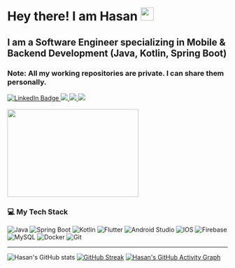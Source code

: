 <!--
**hassanjani/hassanjani** is a ✨ _special_ ✨ repository because its `README.md` (this file) appears on your GitHub profile.

Here are some ideas to get you started:

- 🔭 I’m currently working on ...
- 🌱 I’m currently learning ...
- 👯 I’m looking to collaborate on ...
- 🤔 I’m looking for help with ...
- 💬 Ask me about ...
- 📫 How to reach me: ...
- 😄 Pronouns: ...
- ⚡ Fun fact: ...
-->

# Hey there! I am Hasan <img src="https://media.giphy.com/media/hvRJCLFzcasrR4ia7z/giphy.gif" width="30px"/>

## I am a Software Engineer specializing in Mobile & Backend Development (Java, Kotlin, Spring Boot)

### Note: All my working repositories are private. I can share them personally.

<div id="badges">
  <a href="https://www.linkedin.com/in/hasan-saleem-softengr/" target="_blank">
    <img src="https://img.shields.io/badge/LinkedIn-blue?style=for-the-badge&logo=linkedin&logoColor=white" alt="LinkedIn Badge"/>
  </a>
   <a href="https://hassan-99c7ss0.web.app" target="_blank">
         <img src="https://img.shields.io/badge/Portfolio-%23000000.svg?style=for-the-badge&logo=firefox&logoColor=#FF7139"/>
  </a>
  <a href="https://www.instagram.com/its_hasanyousafzai/" target="_blank">
         <img src="https://img.shields.io/badge/Instagram-%23E4405F.svg?style=for-the-badge&logo=Instagram&logoColor=white"/>
  </a>
  <a href="https://www.facebook.com/hassanjani88/" target="_blank">
         <img src="https://img.shields.io/badge/Facebook-%231877F2.svg?style=for-the-badge&logo=Facebook&logoColor=white"/>
  </a>
</div>
<br>

<div id="header" align="start">
  <img src="https://media0.giphy.com/media/llarwdtFqG63IlqUR1/giphy.gif?cid=ecf05e47d9yy076c8undjg9398kxgjm2q7mzx4nfe0s07mml&ep=v1_gifs_search&rid=giphy.gif&ct=g" width="300" height="200"/>
</div>

<!-- Tech Stack -->
### :computer: My Tech Stack
![Java](https://img.shields.io/badge/java-%23ED8B00.svg?style=for-the-badge&logo=java&logoColor=white)
![Spring Boot](https://img.shields.io/badge/Spring_Boot-%236DB33F.svg?style=for-the-badge&logo=spring-boot&logoColor=white)
![Kotlin](https://img.shields.io/badge/kotlin-%230095D5.svg?style=for-the-badge&logo=kotlin&logoColor=white)
![Flutter](https://img.shields.io/badge/Flutter-%2302569B.svg?style=for-the-badge&logo=Flutter&logoColor=white)
![Android Studio](https://img.shields.io/badge/Android%20Studio-3DDC84.svg?style=for-the-badge&logo=android-studio&logoColor=white)
![IOS](https://img.shields.io/badge/iOS-000000?style=for-the-badge&logo=ios&logoColor=white)
![Firebase](https://img.shields.io/badge/firebase-%23039BE5.svg?style=for-the-badge&logo=firebase)
![MySQL](https://img.shields.io/badge/MySQL-%2300f.svg?style=for-the-badge&logo=mysql&logoColor=white)
![Docker](https://img.shields.io/badge/docker-%230db7ed.svg?style=for-the-badge&logo=docker&logoColor=white)
![Git](https://img.shields.io/badge/git-%23F05033.svg?style=for-the-badge&logo=git&logoColor=white)

---

![Hasan's GitHub stats](https://github-readme-stats.vercel.app/api?username=hassanjani&count_private=true&show_icons=true&theme=github_dark&hide_border=true&custom_title=Hasan's%20GitHub%20Stats)
[![GitHub Streak](https://github-readme-streak-stats.herokuapp.com/?user=hassanjani&theme=github-dark-blue&hide_border=true)](https://git.io/streak-stats)
[![Hasan's GitHub Activity Graph](https://activity-graph.herokuapp.com/graph?username=hassanjani&bg_color=0D1117&color=FFFFFF&line=4B8DDA&point=1F6FEB&custom_title=Hasan's%20Contribution%20Graph&hide_border=true)](https://github.com/ashutosh00710/github-readme-activity-graph)

